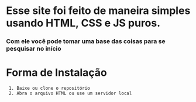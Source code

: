 # Esse site foi feito de maneira simples usando HTML, CSS e JS puros.
### Com ele você pode tomar uma base das coisas para se pesquisar no início

# Forma de Instalação

```
 1. Baixe ou clone o repositório
 2. Abra o arquivo HTML ou use um servidor local
```
